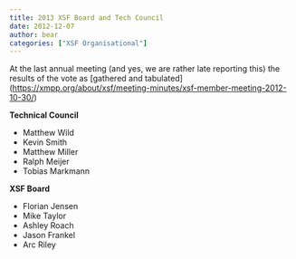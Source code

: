 ```yaml
---
title: 2013 XSF Board and Tech Council
date: 2012-12-07
author: bear
categories: ["XSF Organisational"]
---
```


At the last annual meeting (and yes, we are rather late reporting this) the results of the vote as [gathered and tabulated]
(https://xmpp.org/about/xsf/meeting-minutes/xsf-member-meeting-2012-10-30/)

**Technical Council**

-   Matthew Wild
-   Kevin Smith
-   Matthew Miller
-   Ralph Meijer
-   Tobias Markmann

**XSF Board**

-   Florian Jensen
-   Mike Taylor
-   Ashley Roach
-   Jason Frankel
-   Arc Riley


